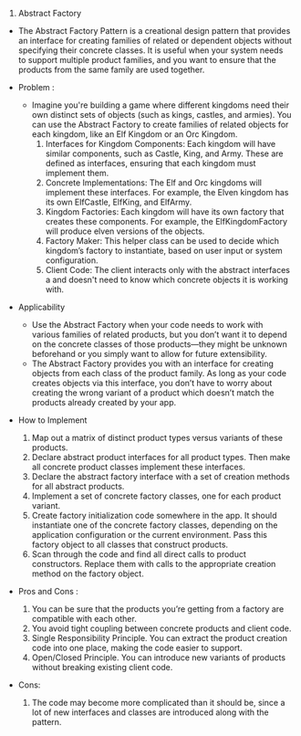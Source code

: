 1. Abstract Factory
- The Abstract Factory Pattern is a creational design pattern that provides 
  an interface for creating families of related or dependent objects 
  without specifying their concrete classes. 
  It is useful when your system needs to support multiple product families, 
  and you want to ensure that the products from the same family are used together.
- Problem :
    - Imagine you're building a game where different kingdoms need their own distinct sets of objects 
      (such as kings, castles, and armies). 
      You can use the Abstract Factory to create families of related objects for each kingdom, like an Elf Kingdom or an Orc Kingdom.
      1. Interfaces for Kingdom Components: Each kingdom will have similar components, 
         such as Castle, King, and Army. These are defined as interfaces, 
         ensuring that each kingdom must implement them.
      2. Concrete Implementations: The Elf and Orc kingdoms will implement these interfaces. 
         For example, the Elven kingdom has its own ElfCastle, ElfKing, and ElfArmy.
      3. Kingdom Factories: Each kingdom will have its own factory that creates these components. 
         For example, the ElfKingdomFactory will produce elven versions of the objects.
      4. Factory Maker: This helper class can be used to decide which kingdom’s factory to instantiate, 
         based on user input or system configuration.
      5. Client Code: The client interacts only with the abstract interfaces a
         and doesn't need to know which concrete objects it is working with.

- Applicability
    - Use the Abstract Factory when your code needs to work with various families of related products, 
      but you don’t want it to depend on the concrete classes of those products—they might be unknown 
      beforehand or you simply want to allow for future extensibility.
    - The Abstract Factory provides you with an interface for creating objects from each class of the product family. 
      As long as your code creates objects via this interface, 
      you don’t have to worry about creating the wrong variant of a product which doesn’t match the products already created by your app.
- How to Implement 
  1. Map out a matrix of distinct product types versus variants of these products.
  2. Declare abstract product interfaces for all product types. Then make all concrete product classes implement these interfaces.
  3. Declare the abstract factory interface with a set of creation methods for all abstract products.
  4. Implement a set of concrete factory classes, one for each product variant.
  5. Create factory initialization code somewhere in the app. It should instantiate one of the concrete factory classes, depending on the application configuration or the current environment. Pass this factory object to all classes that construct products.
  6. Scan through the code and find all direct calls to product constructors. Replace them with calls to the appropriate creation method on the factory object.
- Pros and Cons :
  1. You can be sure that the products you’re getting from a factory are compatible with each other.
  2. You avoid tight coupling between concrete products and client code.
  3. Single Responsibility Principle. You can extract the product creation code into one place, making the code easier to support.
  4. Open/Closed Principle. You can introduce new variants of products without breaking existing client code. 
- Cons: 
  1. The code may become more complicated than it should be, 
      since a lot of new interfaces and classes are introduced along with the pattern.
